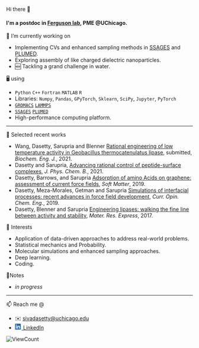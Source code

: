 Hi there 👋

#### I'm a postdoc in [Ferguson lab](https://www.ferglab.com), PME @UChicago.

🔭 I’m currently working on
  - Implementing CVs and enhanced sampling methods in [SSAGES](https://github.com/SSAGESproject/SSAGES) and [PLUMED](https://github.com/plumed/plumed2).
  - Exploring assembly of like charged dielectric nanoparticles.
  - 🆕 Tackling a grand challenge in water.  

🖥️ using
  - `Python` `C++` `Fortran` `MATLAB` `R`
  - Libraries: `Numpy`, `Pandas`, `GPyTorch`, `Sklearn`, `SciPy`, `Jupyter`, `PyTorch`
  - [`GROMACS`](https://manual.gromacs.org) [`LAMMPS`](https://lammps.sandia.gov)
  - [`SSAGES`](https://ssagesproject.github.io) [`PLUMED`](https://www.plumed.org)
  - High-performance computing platform.
 
 ------------
 
📜 Selected recent works
  - Wang, Dasetty, Sarupria and Blenner [Rational engineering of low temperature activity in Geobacillus thermocatenulatus lipase](https://www.biorxiv.org/content/10.1101/2021.03.14.435354v1), submitted, _Biochem. Eng. J._, 2021.
  - Dasetty and Sarupria, [Advancing rational control of peptide-surface complexes](https://pubs.acs.org/doi/abs/10.1021/acs.jpcb.0c10740), _J. Phys. Chem. B._, 2021.
  - Dasetty, Barrows, and Sarupria [Adsorption of amino Acids on graphene: assessment of current force fields](http://dx.doi.org/10.1039/C8SM02621A), _Soft Matter_, 2019.
  - Dasetty, Meza-Morales, Getman and Sarupria [Simulations of interfacial processes: recent advances in force field development](https://doi.org/10.1016/j.coche.2019.04.003), _Curr. Opin. Chem. Eng._, 2019.
  - Dasetty, Blenner and Sarupria [Engineering lipases: walking the fine line between activity and stability](https://doi.org/10.1088/2053-1591/aa9946), _Mater. Res. Express_, 2017.

:large_blue_diamond: Interests
  - Application of data-driven approaches to address real-world problems.
  - Statistical mechanics and Probability.
  - Molecular simulations and enhanced sampling approaches.
  - Deep learning.
  - Coding.

📓Notes
  - _in progress_

 ------------

📫 Reach me @
  - ✉️ [sivadasetty@uchicago.edu](mailto:sivadasetty@uchicago.edu)
  - [<img src="/docs/LI-In-Bug.png" alt="https://www.linkedin.com/in/sivadasetty/" title="LinkedIn" width="18"/> LinkedIn](https://www.linkedin.com/in/sivadasetty/) 


<!-- <p align="center"> -->
<!--  <img src="http://hits.dwyl.com/sivadasetty/sivadasetty.svg" alt="http://hits.dwyl.com/sivadasetty/sivadasetty" title="Hits" width="50"/> -->
<!-- <a href="http://hits.dwyl.com/sivadasetty/sivadasetty"> <img src="http://hits.dwyl.com/sivadasetty/sivadasetty.svg" alt="http://hits.dwyl.com/sivadasetty/sivadasetty" title="Hits" width="50"/> </a> -->
<!-- [![HitCount](http://hits.dwyl.com/sivadasetty/sivadasetty.svg)](http://hits.dwyl.com/sivadasetty/sivadasetty) -->
![ViewCount](https://views.whatilearened.today/views/github/sivadasetty/sivadasetty.svg)
<!-- </p> -->


<!--
**sivadasetty/sivadasetty** is a ✨ _special_ ✨ repository because its `README.md` (this file) appears on your GitHub profile.

Here are some ideas to get you started:

- 🔭 I’m currently working on ...
- 🌱 I’m currently learning ...
- 👯 I’m looking to collaborate on ...
- 🤔 I’m looking for help with ...
- 💬 Ask me about ...
- 📫 How to reach me: ...
- 😄 Pronouns: ...
- ⚡ Fun fact: ...
-->
